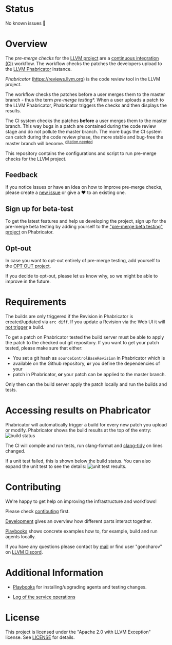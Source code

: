 # Status

No known issues :see_no_evil:

# Overview

The *pre-merge checks* for the [LLVM project](http://llvm.org/) are a
[continuous integration
(CI)](https://en.wikipedia.org/wiki/Continuous_integration) workflow. The
workflow checks the patches the developers upload to the [LLVM
Phabricator](https://reviews.llvm.org) instance.

*Phabricator* (https://reviews.llvm.org) is the code review tool in the LLVM
project.

The workflow checks the patches before a user merges them to the master branch -
thus the term *pre-merge testing**. When a user uploads a patch to the LLVM
Phabricator, Phabricator triggers the checks and then displays the results.

The CI system checks the patches **before** a user merges them to the master
branch. This way bugs in a patch are contained during the code review stage and
do not pollute the master branch. The more bugs the CI system can catch during
the code review phase, the more stable and bug-free the master branch will
become. <sup>[citation needed]()</sup>

This repository contains the configurations and script to run pre-merge checks
for the LLVM project.

## Feedback

If you notice issues or have an idea on how to improve pre-merge checks, please
create a [new issue](https://github.com/google/llvm-premerge-checks/issues/new)
or give a :heart: to an existing one.
 
## Sign up for beta-test

To get the latest features and help us developing the project, sign up for the
pre-merge beta testing by adding yourself to the ["pre-merge beta testing"
project](https://reviews.llvm.org/project/members/78/) on Phabricator.

## Opt-out

In case you want to opt-out entirely of pre-merge testing, add yourself to the
[OPT OUT project](https://reviews.llvm.org/project/view/83/).

If you decide to opt-out, please let us know why, so we might be able to improve
in the future.

# Requirements

The builds are only triggered if the Revision in Phabricator is created/updated
via `arc diff`. If you update a Revision via the Web UI it will [not
trigger](https://secure.phabricator.com/Q447) a build.

To get a patch on Phabricator tested the build server must be able to apply the
patch to the checked out git repository. If you want to get your patch tested,
please make sure that either:

* You set a git hash as `sourceControlBaseRevision` in Phabricator which is
* available on the Github repository, **or** you define the dependencies of your
* patch in Phabricator, **or** your patch can be applied to the master branch.

Only then can the build server apply the patch locally and run the builds and
tests.

# Accessing results on Phabricator 

Phabricator will automatically trigger a build for every new patch you upload or
modify. Phabricator shows the build results at the top of the entry: ![build
status](docs/images/diff_detail.png)

The CI will compile and run tests, run clang-format and
[clang-tidy](docs/clang_tidy.md) on lines changed.

If a unit test failed, this is shown below the build status. You can also expand
the unit test to see the details: ![unit test
results](docs/images/unit_tests.png).

# Contributing

We're happy to get help on improving the infrastructure and workflows!

Please check [contibuting](docs/contributing.md) first.

[Development](docs/development.md) gives an overview how different parts
interact together.

[Playbooks](docs/playbooks.md) shows concrete examples how to, for example,
build and run agents locally.

If you have any questions please contact by [mail](mailto:goncahrov@google.com)
or find user "goncharov" on [LLVM Discord](https://discord.gg/VrcTUs).

# Additional Information

- [Playbooks](docs/playbooks.md) for installing/upgrading agents and testing
changes.

- [Log of the service
operations](https://github.com/google/llvm-premerge-checks/wiki/LLVM-pre-merge-tests-operations-blog)

# License

This project is licensed under the "Apache 2.0 with LLVM Exception" license. See
[LICENSE](LICENSE) for details.
